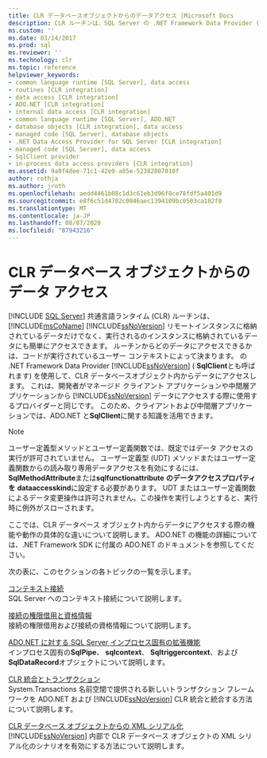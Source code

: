 ```yaml
---
title: CLR データベースオブジェクトからのデータアクセス |Microsoft Docs
description: CLR ルーチンは、SQL Server の .NET Framework Data Provider (SqlClient とも呼ばれます) を使用して、CLR データベースオブジェクト内からデータにアクセスできます。
ms.custom: ''
ms.date: 03/14/2017
ms.prod: sql
ms.reviewer: ''
ms.technology: clr
ms.topic: reference
helpviewer_keywords:
- common language runtime [SQL Server], data access
- routines [CLR integration]
- data access [CLR integration]
- ADO.NET [CLR integration]
- internal data access [CLR integration]
- common language runtime [SQL Server], ADO.NET
- database objects [CLR integration], data access
- managed code [SQL Server], database objects
- .NET Data Access Provider for SQL Server [CLR integration]
- managed code [SQL Server], data access
- SqlClient provider
- in-process data access providers [CLR integration]
ms.assetid: 9a0f4dee-71c1-42e9-a85e-52382807010f
author: rothja
ms.author: jroth
ms.openlocfilehash: aedd4461b08c1d3c61eb3d96f8ce78fdf5a401d9
ms.sourcegitcommit: e8f6c51d4702c0046aec1394109bc0503ca182f0
ms.translationtype: MT
ms.contentlocale: ja-JP
ms.lasthandoff: 08/07/2020
ms.locfileid: "87943216"
---
```

# <a name="data-access-from-clr-database-objects"></a>CLR データベース オブジェクトからのデータ アクセス
[!INCLUDE [SQL Server](../../../includes/applies-to-version/sqlserver.md)]
  共通言語ランタイム (CLR) ルーチンは、 [!INCLUDE[msCoName](../../../includes/msconame-md.md)] [!INCLUDE[ssNoVersion](../../../includes/ssnoversion-md.md)] リモートインスタンスに格納されているデータだけでなく、実行されるのインスタンスに格納されているデータにも簡単にアクセスできます。 ルーチンからどのデータにアクセスできるかは、コードが実行されているユーザー コンテキストによって決まります。 の .NET Framework Data Provider [!INCLUDE[ssNoVersion](../../../includes/ssnoversion-md.md)] ( **SqlClient**とも呼ばれます) を使用して、CLR データベースオブジェクト内からデータにアクセスします。 これは、開発者がマネージド クライアント アプリケーションや中間層アプリケーションから [!INCLUDE[ssNoVersion](../../../includes/ssnoversion-md.md)] データにアクセスする際に使用するプロバイダーと同じです。 このため、クライアントおよび中間層アプリケーションでは、ADO.NET と**SqlClient**に関する知識を活用できます。  
  
> [!NOTE]  
>  ユーザー定義型メソッドとユーザー定義関数では、既定ではデータ アクセスの実行が許可されていません。 ユーザー定義型 (UDT) メソッドまたはユーザー定義関数からの読み取り専用データアクセスを有効にするには、 **SqlMethodAttribute**または**sqlfunctionattribute** **のデータアクセスプロパティを** **dataaccesskind**に設定する必要があります。 UDT またはユーザー定義関数によるデータ変更操作は許可されません。この操作を実行しようとすると、実行時に例外がスローされます。  
  
 ここでは、CLR データベース オブジェクト内からデータにアクセスする際の機能や動作の具体的な違いについて説明します。 ADO.NET の機能の詳細については、.NET Framework SDK に付属の ADO.NET のドキュメントを参照してください。  
  
 次の表に、このセクションの各トピックの一覧を示します。  
  
 [コンテキスト接続](../../../relational-databases/clr-integration/data-access/context-connection.md)  
 SQL Server へのコンテキスト接続について説明します。  
  
 [接続の権限借用と資格情報](../../../relational-databases/clr-integration/data-access/impersonation-and-credentials-for-connections.md)  
 接続の権限借用および接続の資格情報について説明します。  
  
 [ADO.NET に対する SQL Server インプロセス固有の拡張機能](../../../relational-databases/clr-integration-data-access-in-process-ado-net/sql-server-in-process-specific-extensions-to-ado-net.md)  
 インプロセス固有の**SqlPipe**、 **sqlcontext**、 **Sqltriggercontext**、および**SqlDataRecord**オブジェクトについて説明します。  
  
 [CLR 統合とトランザクション](../../../relational-databases/clr-integration-data-access-transactions/clr-integration-and-transactions.md)  
 System.Transactions 名前空間で提供される新しいトランザクション フレームワークを ADO.NET および [!INCLUDE[ssNoVersion](../../../includes/ssnoversion-md.md)] CLR 統合と統合する方法について説明します。  
  
 [CLR データベース オブジェクトからの XML シリアル化](https://docs.microsoft.com/dotnet/standard/serialization/introducing-xml-serialization)  
 [!INCLUDE[ssNoVersion](../../../includes/ssnoversion-md.md)] 内部で CLR データベース オブジェクトの XML シリアル化のシナリオを有効にする方法について説明します。  
  
  
